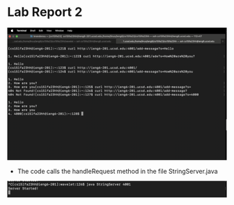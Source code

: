 # Lab Report 2



![/add-message first run](StringServerRun1.png)

- The code calls the handleRequest method in the file StringServer.java

![/add-message second run](StringServerRun2.png)





















